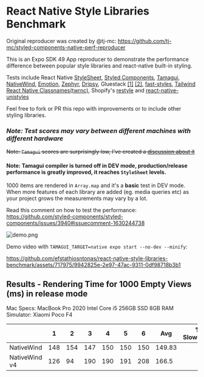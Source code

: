 # React Native Style Libraries Benchmark

Original reproducer was created by @tj-mc: https://github.com/tj-mc/styled-components-native-perf-reproducer

This is an Expo SDK 49 App reproducer to demonstrate the performance difference between popular style libraries and react-native built-in styling.

Tests include React Native [StyleSheet](https://reactnative.dev/docs/stylesheet), [Styled Components](https://github.com/styled-components/styled-components), [Tamagui](https://github.com/tamagui/tamagui), [NativeWind](https://github.com/marklawlor/nativewind), [Emotion](https://github.com/emotion-js/emotion), [Zephyr](https://github.com/FormidableLabs/react-native-zephyr), [Dripsy](https://github.com/nandorojo/dripsy), Gluestack [[1]](https://github.com/gluestack/gluestack-ui) [[2]](https://github.com/gluestack/gluestack-style), [fast-styles](https://github.com/fedemartinm/fast-styles), [Tailwind React Native Classnames(twrnc)](https://github.com/jaredh159/tailwind-react-native-classnames), Shopify's [restyle](https://github.com/Shopify/restyle) and [react-native-unistyles](https://github.com/jpudysz/react-native-unistyles) 

Feel free to fork or PR this repo with improvements or to include other styling libraries.

### ***Note: Test scores may vary between different machines with different hardware***

~~Note: `Tamagui` scores are surprisingly low, I've created a [discussion about it](https://github.com/tamagui/tamagui/discussions/1471)~~
 
#### Note: Tamagui compiler is turned off in DEV mode, production/release performance is greatly improved, it reaches `StyleSheet` levels.

1000 items are rendered in `Array.map` and it's a **basic** test in DEV mode. When more features of each library are added (eg. media queries etc) as your project grows the measurements may vary by a lot.

Read this comment on how to test the performance: https://github.com/styled-components/styled-components/issues/3940#issuecomment-1630244738

![demo.png](assets/demo.png)

Demo video with `TAMAGUI_TARGET=native expo start --no-dev --minify`:


https://github.com/efstathiosntonas/react-native-style-libraries-benchmark/assets/717975/9942825e-2e97-47ac-9311-0df98718b3b1


## Results - Rendering Time for 1000 Empty Views (ms) in release mode

Mac Specs: 
MacBook Pro 2020 Intel Core i5 256GB SSD 8GB RAM\
Simulator: Xiaomi Poco F4

|               | 1   | 2   | 3   | 4   | 5   | 6   | Avg    | % Slowdown |
|---------------|-----|-----|-----|-----|-----|-----|--------|------------|
| NativeWind    | 148 | 154 | 147 | 150 | 150 | 150 | 149.83 |            |
| NativeWind v4 | 126 | 94  | 190 | 190 | 191 | 208 | 166.5  |            |



